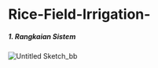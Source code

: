 # Rice-Field-Irrigation-

##### 1. Rangkaian Sistem
![Untitled Sketch_bb](https://user-images.githubusercontent.com/49858542/178091215-a29dbfb5-e5a5-439c-9787-9ee9f5787fc7.png)
